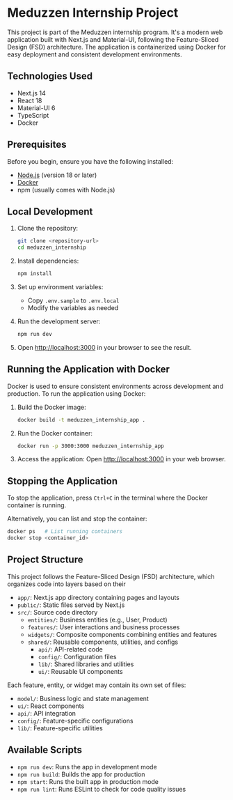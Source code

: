 # Meduzzen Internship Project

This project is part of the Meduzzen internship program. It's a modern web application built with Next.js and Material-UI, following the Feature-Sliced Design (FSD) architecture. The application is containerized using Docker for easy deployment and consistent development environments.

## Technologies Used

- Next.js 14
- React 18
- Material-UI 6
- TypeScript
- Docker

## Prerequisites

Before you begin, ensure you have the following installed:

- [Node.js](https://nodejs.org/) (version 18 or later)
- [Docker](https://docs.docker.com/get-docker/)
- npm (usually comes with Node.js)

## Local Development

1. Clone the repository:

   ```bash
   git clone <repository-url>
   cd meduzzen_internship
   ```

2. Install dependencies:

   ```bash
   npm install
   ```

3. Set up environment variables:

   - Copy `.env.sample` to `.env.local`
   - Modify the variables as needed

4. Run the development server:

   ```bash
   npm run dev
   ```

5. Open [http://localhost:3000](http://localhost:3000) in your browser to see the result.

## Running the Application with Docker

Docker is used to ensure consistent environments across development and production. To run the application using Docker:

1. Build the Docker image:

   ```bash
   docker build -t meduzzen_internship_app .
   ```

2. Run the Docker container:

   ```bash
   docker run -p 3000:3000 meduzzen_internship_app
   ```

3. Access the application:
   Open [http://localhost:3000](http://localhost:3000) in your web browser.

## Stopping the Application

To stop the application, press `Ctrl+C` in the terminal where the Docker container is running.

Alternatively, you can list and stop the container:

```bash
docker ps   # List running containers
docker stop <container_id>
```

## Project Structure

This project follows the Feature-Sliced Design (FSD) architecture, which organizes code into layers based on their

- `app/`: Next.js app directory containing pages and layouts
- `public/`: Static files served by Next.js
- `src/`: Source code directory
  - `entities/`: Business entities (e.g., User, Product)
  - `features/`: User interactions and business processes
  - `widgets/`: Composite components combining entities and features
  - `shared/`: Reusable components, utilities, and configs
    - `api/`: API-related code
    - `config/`: Configuration files
    - `lib/`: Shared libraries and utilities
    - `ui/`: Reusable UI components

Each feature, entity, or widget may contain its own set of files:

- `model/`: Business logic and state management
- `ui/`: React components
- `api/`: API integration
- `config/`: Feature-specific configurations
- `lib/`: Feature-specific utilities

## Available Scripts

- `npm run dev`: Runs the app in development mode
- `npm run build`: Builds the app for production
- `npm start`: Runs the built app in production mode
- `npm run lint`: Runs ESLint to check for code quality issues
